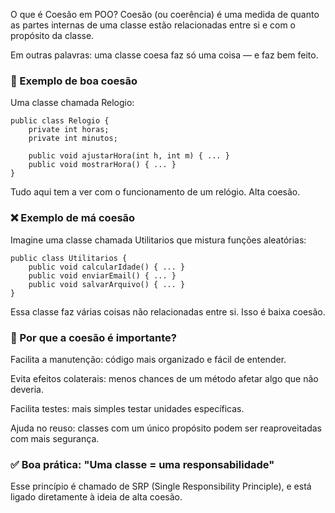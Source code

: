 O que é Coesão em POO?
Coesão (ou coerência) é uma medida de quanto as partes internas de uma classe estão relacionadas entre si e com o propósito da classe.

Em outras palavras: uma classe coesa faz só uma coisa — e faz bem feito.

### 🧱 Exemplo de boa coesão
Uma classe chamada Relogio:

```
public class Relogio {
    private int horas;
    private int minutos;

    public void ajustarHora(int h, int m) { ... }
    public void mostrarHora() { ... }
}
```

Tudo aqui tem a ver com o funcionamento de um relógio. Alta coesão.

### ❌ Exemplo de má coesão
Imagine uma classe chamada Utilitarios que mistura funções aleatórias:

```
public class Utilitarios {
    public void calcularIdade() { ... }
    public void enviarEmail() { ... }
    public void salvarArquivo() { ... }
}
```

Essa classe faz várias coisas não relacionadas entre si. Isso é baixa coesão.

### 🧠 Por que a coesão é importante?
Facilita a manutenção: código mais organizado e fácil de entender.

Evita efeitos colaterais: menos chances de um método afetar algo que não deveria.

Facilita testes: mais simples testar unidades específicas.

Ajuda no reuso: classes com um único propósito podem ser reaproveitadas com mais segurança.

### ✅ Boa prática: "Uma classe = uma responsabilidade"
Esse princípio é chamado de SRP (Single Responsibility Principle), e está ligado diretamente à ideia de alta coesão.


